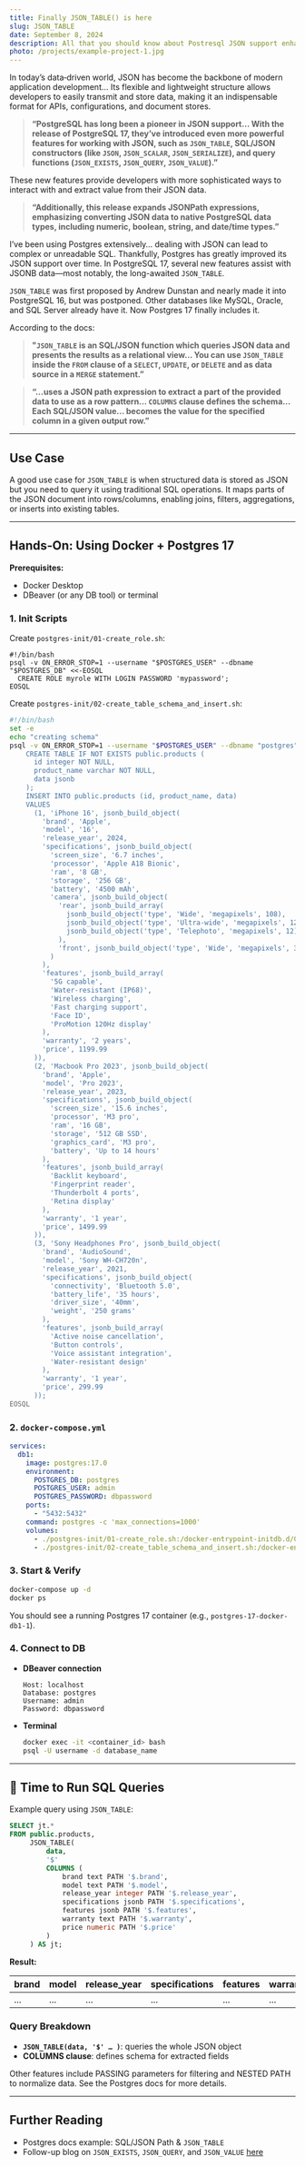 ```yaml
---
title: Finally JSON_TABLE() is here
slug: JSON_TABLE
date: September 8, 2024
description: All that you should know about Postresql JSON support enhancement.
photo: /projects/example-project-1.jpg
---
```


In today’s data‑driven world, JSON has become the backbone of modern application development… Its flexible and lightweight structure allows developers to easily transmit and store data, making it an indispensable format for APIs, configurations, and document stores.

> **“PostgreSQL has long been a pioneer in JSON support… With the release of PostgreSQL 17, they’ve introduced even more powerful features for working with JSON, such as `JSON_TABLE`, SQL/JSON constructors (like `JSON`, `JSON_SCALAR`, `JSON_SERIALIZE`), and query functions (`JSON_EXISTS`, `JSON_QUERY`, `JSON_VALUE`).”**

These new features provide developers with more sophisticated ways to interact with and extract value from their JSON data.

> **“Additionally, this release expands JSONPath expressions, emphasizing converting JSON data to native PostgreSQL data types, including numeric, boolean, string, and date/time types.”**

I’ve been using Postgres extensively… dealing with JSON can lead to complex or unreadable SQL. Thankfully, Postgres has greatly improved its JSON support over time. In PostgreSQL 17, several new features assist with JSONB data—most notably, the long-awaited `JSON_TABLE`.

`JSON_TABLE` was first proposed by Andrew Dunstan and nearly made it into PostgreSQL 16, but was postponed. Other databases like MySQL, Oracle, and SQL Server already have it. Now Postgres 17 finally includes it.

According to the docs:

> **"`JSON_TABLE` is an SQL/JSON function which queries JSON data and presents the results as a relational view… You can use `JSON_TABLE` inside the `FROM` clause of a `SELECT`, `UPDATE`, or `DELETE` and as data source in a `MERGE` statement.”**

> **“…uses a JSON path expression to extract a part of the provided data to use as a row pattern… `COLUMNS` clause defines the schema… Each SQL/JSON value… becomes the value for the specified column in a given output row.”**

---

## Use Case

A good use case for `JSON_TABLE` is when structured data is stored as JSON but you need to query it using traditional SQL operations. It maps parts of the JSON document into rows/columns, enabling joins, filters, aggregations, or inserts into existing tables.

---

## Hands‑On: Using Docker + Postgres 17

**Prerequisites:**

- Docker Desktop
- DBeaver (or any DB tool) or terminal

### 1. Init Scripts

Create `postgres-init/01-create_role.sh`:

```
#!/bin/bash
psql -v ON_ERROR_STOP=1 --username "$POSTGRES_USER" --dbname "$POSTGRES_DB" <<-EOSQL
  CREATE ROLE myrole WITH LOGIN PASSWORD 'mypassword';
EOSQL
```

Create `postgres-init/02-create_table_schema_and_insert.sh`:

```bash
#!/bin/bash
set -e
echo "creating schema"
psql -v ON_ERROR_STOP=1 --username "$POSTGRES_USER" --dbname "postgres" <<-EOSQL
    CREATE TABLE IF NOT EXISTS public.products (
      id integer NOT NULL,
      product_name varchar NOT NULL,
      data jsonb
    );
    INSERT INTO public.products (id, product_name, data)
    VALUES
      (1, 'iPhone 16', jsonb_build_object(
        'brand', 'Apple',
        'model', '16',
        'release_year', 2024,
        'specifications', jsonb_build_object(
          'screen_size', '6.7 inches',
          'processor', 'Apple A18 Bionic',
          'ram', '8 GB',
          'storage', '256 GB',
          'battery', '4500 mAh',
          'camera', jsonb_build_object(
            'rear', jsonb_build_array(
              jsonb_build_object('type', 'Wide', 'megapixels', 108),
              jsonb_build_object('type', 'Ultra‑wide', 'megapixels', 12),
              jsonb_build_object('type', 'Telephoto', 'megapixels', 12)
            ),
            'front', jsonb_build_object('type', 'Wide', 'megapixels', 32)
          )
        ),
        'features', jsonb_build_array(
          '5G capable',
          'Water‑resistant (IP68)',
          'Wireless charging',
          'Fast charging support',
          'Face ID',
          'ProMotion 120Hz display'
        ),
        'warranty', '2 years',
        'price', 1199.99
      )),
      (2, 'Macbook Pro 2023', jsonb_build_object(
        'brand', 'Apple',
        'model', 'Pro 2023',
        'release_year', 2023,
        'specifications', jsonb_build_object(
          'screen_size', '15.6 inches',
          'processor', 'M3 pro',
          'ram', '16 GB',
          'storage', '512 GB SSD',
          'graphics_card', 'M3 pro',
          'battery', 'Up to 14 hours'
        ),
        'features', jsonb_build_array(
          'Backlit keyboard',
          'Fingerprint reader',
          'Thunderbolt 4 ports',
          'Retina display'
        ),
        'warranty', '1 year',
        'price', 1499.99
      )),
      (3, 'Sony Headphones Pro', jsonb_build_object(
        'brand', 'AudioSound',
        'model', 'Sony WH‑CH720n',
        'release_year', 2021,
        'specifications', jsonb_build_object(
          'connectivity', 'Bluetooth 5.0',
          'battery_life', '35 hours',
          'driver_size', '40mm',
          'weight', '250 grams'
        ),
        'features', jsonb_build_array(
          'Active noise cancellation',
          'Button controls',
          'Voice assistant integration',
          'Water‑resistant design'
        ),
        'warranty', '1 year',
        'price', 299.99
      ));
EOSQL
```

### 2. `docker-compose.yml`

```yaml
services:
  db1:
    image: postgres:17.0
    environment:
      POSTGRES_DB: postgres
      POSTGRES_USER: admin
      POSTGRES_PASSWORD: dbpassword
    ports:
      - "5432:5432"
    command: postgres -c 'max_connections=1000'
    volumes:
      - ./postgres-init/01-create_role.sh:/docker-entrypoint-initdb.d/01-create_role.sh
      - ./postgres-init/02-create_table_schema_and_insert.sh:/docker-entrypoint-initdb.d/02-create_table_schema_and_insert.sh
```

### 3. Start & Verify

```bash
docker-compose up -d
docker ps
```

You should see a running Postgres 17 container (e.g., `postgres-17-docker-db1-1`).

### 4. Connect to DB

- **DBeaver connection**

  ```
  Host: localhost
  Database: postgres
  Username: admin
  Password: dbpassword
  ```

- **Terminal**

  ```bash
  docker exec -it <container_id> bash
  psql -U username -d database_name
  ```

---

## 📌 Time to Run SQL Queries

Example query using `JSON_TABLE`:

```sql
SELECT jt.*
FROM public.products,
     JSON_TABLE(
         data,
         '$'
         COLUMNS (
             brand text PATH '$.brand',
             model text PATH '$.model',
             release_year integer PATH '$.release_year',
             specifications jsonb PATH '$.specifications',
             features jsonb PATH '$.features',
             warranty text PATH '$.warranty',
             price numeric PATH '$.price'
         )
     ) AS jt;
```

**Result:**

| brand | model | release_year | specifications | features | warranty | price |
| ----- | ----- | ------------ | -------------- | -------- | -------- | ----- |
| ...   | ...   | ...          | ...            | ...      | ...      | ...   |

### Query Breakdown

- **`JSON_TABLE(data, '$' … )`**: queries the whole JSON object
- **COLUMNS clause**: defines schema for extracted fields

Other features include PASSING parameters for filtering and NESTED PATH to normalize data. See the Postgres docs for more details.

---

## Further Reading

- Postgres docs example: SQL/JSON Path & `JSON_TABLE`
- Follow-up blog on `JSON_EXISTS`, `JSON_QUERY`, and `JSON_VALUE` [here](https://medium.com/@atarax/simplify-json-data-handling-in-postgresql-with-json‑query‑json‑exists‑and‑json‑value‑0572d840dc3e)
